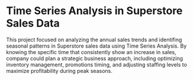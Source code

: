 # Time Series Analysis in Superstore Sales Data
This project focused on analyzing the annual sales trends and identifing seasonal patterns in Superstore sales data using Time Series Analysis.
By knowing the specific time that consistently show an increase in sales, company could plan a strategic business approach, including optimizing inventory management, promotions timing, and adjusting staffing levels to maximize profitability during peak seasons.
